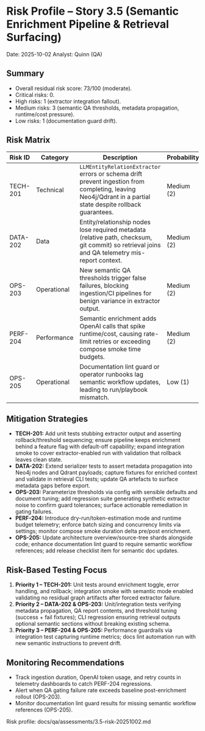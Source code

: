 # Risk Profile – Story 3.5 (Semantic Enrichment Pipeline & Retrieval Surfacing)

Date: 2025-10-02
Analyst: Quinn (QA)

## Summary
- Overall residual risk score: 73/100 (moderate).
- Critical risks: 0.
- High risks: 1 (extractor integration fallout).
- Medium risks: 3 (semantic QA thresholds, metadata propagation, runtime/cost pressure).
- Low risks: 1 (documentation guard drift).

## Risk Matrix

| Risk ID | Category | Description | Probability | Impact | Score | Priority |
| --- | --- | --- | --- | --- | --- | --- |
| TECH-201 | Technical | `LLMEntityRelationExtractor` errors or schema drift prevent ingestion from completing, leaving Neo4j/Qdrant in a partial state despite rollback guarantees. | Medium (2) | High (3) | 6 | High |
| DATA-202 | Data | Entity/relationship nodes lose required metadata (relative path, checksum, git commit) so retrieval joins and QA telemetry mis-report context. | Medium (2) | Medium (2) | 4 | Medium |
| OPS-203 | Operational | New semantic QA thresholds trigger false failures, blocking ingestion/CI pipelines for benign variance in extractor output. | Medium (2) | Medium (2) | 4 | Medium |
| PERF-204 | Performance | Semantic enrichment adds OpenAI calls that spike runtime/cost, causing rate-limit retries or exceeding compose smoke time budgets. | Medium (2) | Medium (2) | 4 | Medium |
| OPS-205 | Operational | Documentation lint guard or operator runbooks lag semantic workflow updates, leading to run/playbook mismatch. | Low (1) | Medium (2) | 2 | Low |

## Mitigation Strategies
- **TECH-201:** Add unit tests stubbing extractor output and asserting rollback/threshold sequencing; ensure pipeline keeps enrichment behind a feature flag with default-off capability; expand integration smoke to cover extractor-enabled run with validation that rollback leaves clean state.
- **DATA-202:** Extend serializer tests to assert metadata propagation into Neo4j nodes and Qdrant payloads; capture fixtures for enriched context and validate in retrieval CLI tests; update QA artefacts to surface metadata gaps before export.
- **OPS-203:** Parameterize thresholds via config with sensible defaults and document tuning; add regression suite generating synthetic extractor noise to confirm guard tolerances; surface actionable remediation in gating failures.
- **PERF-204:** Introduce dry-run/token-estimation mode and runtime budget telemetry; enforce batch sizing and concurrency limits via settings; monitor compose smoke duration delta pre/post enrichment.
- **OPS-205:** Update architecture overview/source-tree shards alongside code; enhance documentation lint guard to require semantic workflow references; add release checklist item for semantic doc updates.

## Risk-Based Testing Focus
1. **Priority 1 – TECH-201:** Unit tests around enrichment toggle, error handling, and rollback; integration smoke with semantic mode enabled validating no residual graph artifacts after forced extractor failure.
2. **Priority 2 – DATA-202 & OPS-203:** Unit/integration tests verifying metadata propagation, QA report contents, and threshold tuning (success + fail fixtures); CLI regression ensuring retrieval outputs optional semantic sections without breaking existing schema.
3. **Priority 3 – PERF-204 & OPS-205:** Performance guardrails via integration test capturing runtime metrics; docs lint automation run with new semantic instructions to prevent drift.

## Monitoring Recommendations
- Track ingestion duration, OpenAI token usage, and retry counts in telemetry dashboards to catch PERF-204 regressions.
- Alert when QA gating failure rate exceeds baseline post-enrichment rollout (OPS-203).
- Monitor documentation lint guard results for missing semantic workflow references (OPS-205).

Risk profile: docs/qa/assessments/3.5-risk-20251002.md
